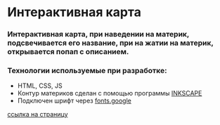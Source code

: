 # Интерактивная карта  

### Интерактивная карта, при наведении на материк, подсвечивается его название, при на жатии на материк, открывается попап с описанием.  

### Технологии используемые при разработке:

* HTML, CSS, JS
* Контур материков сделан с помощью программы [INKSCAPE](https://inkscape.org/release/inkscape-1.1/)
* Подключен шрифт через [fonts.google](https://fonts.google.com)

[ссылка на страницу](gutkati.github.io/interactive-map/)
